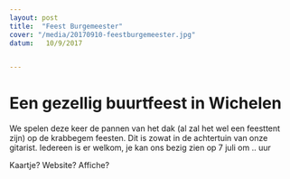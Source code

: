 ```yaml
---
layout: post
title:  "Feest Burgemeester"
cover: "/media/20170910-feestburgemeester.jpg"
datum:   10/9/2017


---
```


# Een gezellig buurtfeest in Wichelen

We spelen deze keer de pannen van het dak (al zal het wel een feesttent zijn) op de krabbegem feesten. Dit is zowat in de achtertuin van onze gitarist.
Iedereen is er welkom, je kan ons bezig zien op 7 juli om .. uur


Kaartje?
Website?
Affiche?
